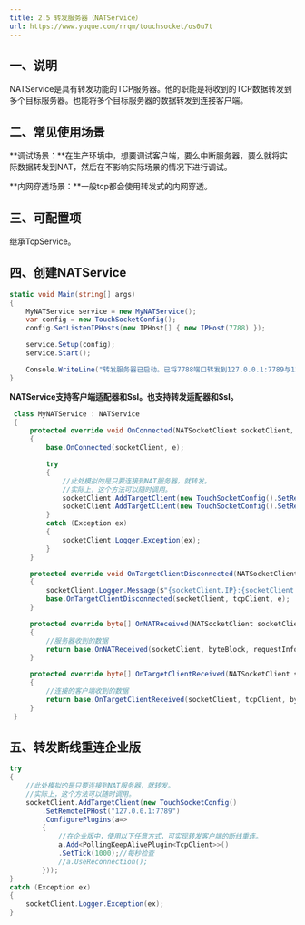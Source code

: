 ```yaml
---
title: 2.5 转发服务器（NATService）
url: https://www.yuque.com/rrqm/touchsocket/os0u7t
---
```


<a name="jyzSl"></a>

## 一、说明

NATService是具有转发功能的TCP服务器。他的职能是将收到的TCP数据转发到多个目标服务器。也能将多个目标服务器的数据转发到连接客户端。

<a name="jrhXY"></a>

## 二、常见使用场景

**调试场景：**在生产环境中，想要调试客户端，要么中断服务器，要么就将实际数据转发到NAT，然后在不影响实际场景的情况下进行调试。

**内网穿透场景：**一般tcp都会使用转发式的内网穿透。

<a name="cmsde"></a>

## 三、可配置项

继承TcpService。

<a name="LAsiE"></a>

## 四、创建NATService

```csharp
static void Main(string[] args)
{
    MyNATService service = new MyNATService();
    var config = new TouchSocketConfig();
    config.SetListenIPHosts(new IPHost[] { new IPHost(7788) });

    service.Setup(config);
    service.Start();

    Console.WriteLine("转发服务器已启动。已将7788端口转发到127.0.0.1:7789与127.0.0.1:7790地址");
}
```

**NATService支持客户端适配器和Ssl。也支持转发适配器和Ssl。**

```csharp
 class MyNATService : NATService
 {
     protected override void OnConnected(NATSocketClient socketClient, RRQMEventArgs e)
     {
         base.OnConnected(socketClient, e);

         try
         {
             //此处模拟的是只要连接到NAT服务器，就转发。
             //实际上，这个方法可以随时调用。
             socketClient.AddTargetClient(new TouchSocketConfig().SetRemoteIPHost("127.0.0.1:7789"));
             socketClient.AddTargetClient(new TouchSocketConfig().SetRemoteIPHost("127.0.0.1:7790"));
         }
         catch (Exception ex)
         {
             socketClient.Logger.Exception(ex);
         }
     }

     protected override void OnTargetClientDisconnected(NATSocketClient socketClient, ITcpClient tcpClient, ClientDisconnectedEventArgs e)
     {
         socketClient.Logger.Message($"{socketClient.IP}:{socketClient.Port}的转发客户端{tcpClient.IP}:{tcpClient.Port}已经断开连接。");
         base.OnTargetClientDisconnected(socketClient, tcpClient, e);
     }

     protected override byte[] OnNATReceived(NATSocketClient socketClient, ByteBlock byteBlock, IRequestInfo requestInfo)
     {
         //服务器收到的数据
         return base.OnNATReceived(socketClient, byteBlock, requestInfo);
     }

     protected override byte[] OnTargetClientReceived(NATSocketClient socketClient, ITcpClient tcpClient, ByteBlock byteBlock, IRequestInfo requestInfo)
     {
         //连接的客户端收到的数据
         return base.OnTargetClientReceived(socketClient, tcpClient, byteBlock, requestInfo);
     }
 }


```

<a name="AH0ow"></a>

## 五、转发断线重连企业版

```csharp
try
{
    //此处模拟的是只要连接到NAT服务器，就转发。
    //实际上，这个方法可以随时调用。
    socketClient.AddTargetClient(new TouchSocketConfig()
        .SetRemoteIPHost("127.0.0.1:7789")
        .ConfigurePlugins(a=> 
        {
            //在企业版中，使用以下任意方式，可实现转发客户端的断线重连。
            a.Add<PollingKeepAlivePlugin<TcpClient>>()
            .SetTick(1000);//每秒检查
            //a.UseReconnection();
        }));
}
catch (Exception ex)
{
    socketClient.Logger.Exception(ex);
}
```

<a name="drciG"></a>

##
